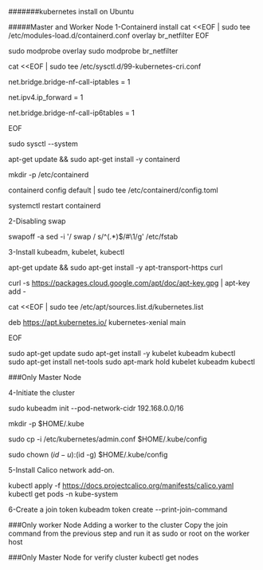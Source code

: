 #######kubernetes install on Ubuntu

#####Master and Worker Node
1-Containerd install
cat <<EOF | sudo tee /etc/modules-load.d/containerd.conf
overlay
br_netfilter
EOF

sudo modprobe overlay
sudo modprobe br_netfilter

cat <<EOF | sudo tee /etc/sysctl.d/99-kubernetes-cri.conf

net.bridge.bridge-nf-call-iptables  = 1

net.ipv4.ip_forward                 = 1

net.bridge.bridge-nf-call-ip6tables = 1

EOF

sudo sysctl --system

apt-get update && sudo apt-get install -y containerd 

mkdir -p /etc/containerd

containerd config default | sudo tee /etc/containerd/config.toml

systemctl restart containerd

2-Disabling swap

swapoff -a
sed -i '/ swap / s/^\(.*\)$/#\1/g' /etc/fstab

3-Install kubeadm, kubelet, kubectl

apt-get update && sudo apt-get install -y apt-transport-https curl

curl -s https://packages.cloud.google.com/apt/doc/apt-key.gpg | apt-key add -

cat <<EOF | sudo tee /etc/apt/sources.list.d/kubernetes.list

deb https://apt.kubernetes.io/ kubernetes-xenial main

EOF

sudo apt-get update
sudo apt-get install -y kubelet kubeadm kubectl  
sudo apt-get install net-tools
sudo apt-mark hold kubelet kubeadm kubectl

###Only Master Node

4-Initiate the cluster

sudo kubeadm init --pod-network-cidr 192.168.0.0/16

mkdir -p $HOME/.kube

sudo cp -i /etc/kubernetes/admin.conf $HOME/.kube/config

sudo chown $(id -u):$(id -g) $HOME/.kube/config

5-Install Calico network add-on.

kubectl apply -f https://docs.projectcalico.org/manifests/calico.yaml
kubectl get pods -n kube-system

6-Create a join token 
kubeadm token create --print-join-command

###Only worker Node
Adding a worker to the cluster
Copy the join command from the previous step and run it as sudo or root on the worker host

###Only Master Node for verify cluster
kubectl get nodes

